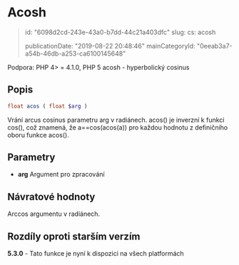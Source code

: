 Acosh
=====

> id: "6098d2cd-243e-43a0-b7dd-44c21a403dfc"
> slug:
> 	cs: acosh
> 
> publicationDate: "2019-08-22 20:48:46"
> mainCategoryId: "0eeab3a7-a54b-46db-a253-ca6100145648"

Podpora: PHP 4> = 4.1.0, PHP 5
acosh - hyperbolický cosinus

Popis
--------------------------

```php
float acos ( float $arg )
```


Vrání arcus cosinus parametru arg v radiánech. acos() je inverzní k funkci cos(), což znamená, že a==cos(acos(a)) pro každou hodnotu z definičního oboru funkce acos().

Parametry
--------------------------

- **arg**
Argument pro zpracování

Návratové hodnoty
--------------------------

Arccos argumentu v radiánech.

Rozdíly oproti starším verzím
--------------------------

**5.3.0** - Tato funkce je nyní k dispozici na všech platformách
